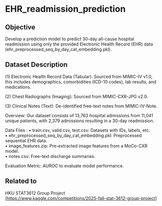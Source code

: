# EHR_readmission_prediction

## Objective
 Develop a prediction model to predict
 30-day all-cause hospital readmission using only the provided Electronic Health Record (EHR)
 data (ehr_preprocessed_seq_by_day_cat_embedding.pkl).

 ## Dataset Description
  (1) Electronic Health Record Data (Tabular): Sourced from MIMIC-IV v1.0, this includes
  demographics, comorbidities (ICD-10 codes), lab results, and medications.
  
  (2) Chest Radiographs (Imaging): Sourced from MIMIC-CXR-JPG v2.0.
  
  (3) Clinical Notes (Text): De-identified free-text notes from MIMIC-IV-Note.
 
 Overview: Our dataset consists of 13,763 hospital admissions from 11,041 unique patients,
 with 2,379 admissions resulting in a 30-day readmission.
 
Data Files :
  • train.csv, valid.csv, test.csv: Datasets with IDs, labels, etc.\
  • ehr_preprocessed_seq_by_day_cat_embedding.pkl: Preprocessed sequential EHR data.\
  • image_features.zip: Pre-extracted image features from a MoCo-CXR model.\
  • notes.csv: Free-text discharge summaries.
  
 Evaluation Metric: AUROC to evaluate model performance.

 ## Related to
 HKU STAT3612 Group Project\
 [https://www.kaggle.com/competitions/2025-fall-stat-3612-group-project]
